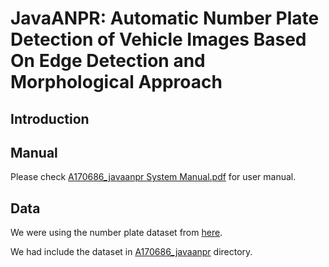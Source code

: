# JavaANPR: Automatic Number Plate Detection of Vehicle Images Based On Edge Detection and Morphological Approach

## Introduction


## Manual

Please check [A170686_javaanpr System Manual.pdf](/A170686_javaanpr_System_Manual.pdf) for user manual.

## Data

We were using the number plate dataset from [here](http://javaanpr.sourceforge.net/).

We had include the dataset in [A170686_javaanpr](/A170686_javaanpr/snapshots) directory.



